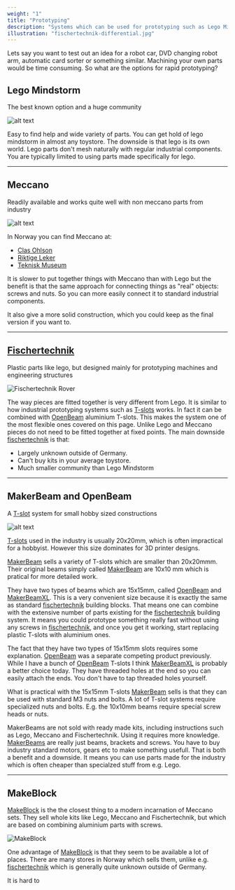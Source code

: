 ```yaml
---
weight: "1"
title: "Prototyping"
description: "Systems which can be used for prototyping such as Lego Mindstorm, Meccano, Fischertechnik and OpenBeam"
illustration: "fischertechnik-differential.jpg"
---
```


Lets say you want to test out an idea for a robot car, DVD changing robot arm, automatic card sorter or something similar. Machining your own parts would be time consuming. So what are the options for rapid prototyping?

    
## Lego Mindstorm
The best known option and a huge community

![alt text](/images/maker/lego-rover.jpg "Lego")

Easy to find help and wide variety of parts. You can get hold of lego mindstorm in almost any toystore. The downside is that lego is its own world. Lego parts don't mesh naturally with regular industrial components. You are typically limited to using parts made specifically for lego. 
<hr>
    
## Meccano

Readily available and works quite well with non meccano parts from industry

![alt text](/images/maker/meccano-crane.jpg "Meccano")

In Norway you can find Meccano at:

* [Clas Ohlson][clas]
* [Riktige Leker][riktigleker]
* [Teknisk Museum](http://www.tekniskmuseum.no/nettbutikk)

It is slower to put together things with Meccano than with Lego but the benefit is that the same approach for connecting things as "real" objects: screws and nuts. So you can more easily connect it to standard industrial components.

It also give a more solid construction, which you could keep as the final version if you want to.
<hr>
    
## [Fischertechnik](/prototyping/fischertechnik)

Plastic parts like lego, but designed mainly for prototyping machines and engineering structures

![Fischertechnik Rover](/images/maker/fischertechnik-rover.jpg)

The way pieces are fitted together is very different from  Lego. It is similar to how industrial prototyping systems such as [T-slots][tnut] works. In fact it can be combined with [OpenBeam][openbeam] aluminium T-slots. This makes the system one of the most flexible ones covered on this page. Unlike Lego and Meccano pieces do not need to be fitted together at fixed points. The main downside [fischertechnik][fischertechnik] is that:

* Largely unknown outside of Germany.
* Can't buy kits in your average toystore.
* Much smaller community than Lego Mindstorm
<hr>
    
## MakerBeam and OpenBeam

A [T-slot][tnut] system for small hobby sized constructions

![alt text](/images/maker/makerbeam.jpg "MakerBeam")


[T-slots][tnut] used in the industry is usually 20x20mm, which is often impractical for a hobbyist. However this size dominates for 3D printer designs.

[MakerBeam][makerbeam] sells a variety of T-slots which are smaller than 20x20mmm. Their original beams simply called [MakerBeam][mbeamsmall] are 10x10 mm which is pratical for more detailed work.

They have two types of beams which are 15x15mm, called [OpenBeam][openbeam] and [MakerBeamXL][mbeamlarge]. This is a very convenient size because it is exactly the same as standard [fischertechnik][fischertechnik] building blocks. That means one can combine with the extensive number of parts existing for the [fischertechnik][fischertechnik] building system. It means you could prototype something really fast without using any screws in [fischertechnik][fischertechnik], and once you get it working, start replacing plastic T-slots with aluminium ones.

The fact that they have two types of 15x15mm slots requires some explanation. [OpenBeam][openbeam] was a separate competing product previously. While I have a bunch of [OpenBeam][openbeam] T-slots I think [MakerBeamXL][mbeamlarge] is probably a better choice today. They have threaded holes at the end so you can easily attach the ends. You don't have to tap threaded holes yourself.  

What is practical with the 15x15mm T-slots [MakerBeam][makerbeam] sells is that they can be used with standard M3 nuts and bolts. A lot of T-slot systems require specialized nuts and bolts. E.g. the 10x10mm beams require special screw heads or nuts.

MakerBeams are not sold with ready made kits, including instructions such as Lego, Meccano and Fischertechnik. Using it requires more knowledge. [MakerBeams][makerbeam] are really just beams, brackets and screws. You have to buy industry standard motors, gears etc to make something usefull. That is both a benefit and a downside. It means you can use parts made for the industry which is often cheaper than specialzed stuff from e.g. Lego.
<hr>
    

## MakeBlock

[MakeBlock][makeblock] is the the closest thing to a modern incarnation of Meccano sets. They sell whole kits like Lego, Meccano and Fischertechnik, but which are based on combining aluminium parts with screws. 

![MakeBlock](/images/maker/mblock-ranger.jpeg)

One advantage of [MakeBlock][makeblock] is that they seem to be available a lot of places. There are many stores in Norway which sells them, unlike e.g. [fischertechnik][fischertechnik] which is generally quite unknown outside of Germany.

It is hard to

[clas]: http://www.clasohlson.no/Product/StartPageProducts.aspx?kb=kb

[riktigleker]: http://www.riktigeleker.no/?page=312
[fischertechnik]: http://www.fischertechnik.de/en/Home.aspx
[tnut]: http://en.wikipedia.org/wiki/T-slot_nut
[makerbeam]: https://www.makerbeam.com
[mbeamsmall]: https://www.makerbeam.com/makerbeam/
[mbeamlarge]: https://www.makerbeam.com/makerbeamxl/
[openbeam]: https://www.makerbeam.com/openbeam/
[makeblock]: https://www.makeblock.com